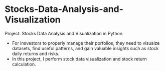# Stocks-Data-Analysis-and-Visualization
Project: Stocks Data Analysis and Visualization in Python

- For insvestors to properly manage their porfolios, they need to visualze datasets, find useful patterns, and gain valuable insights such as stock daily returns and risks.
- In this project, I perform stock data visualization and stock return calculation.
